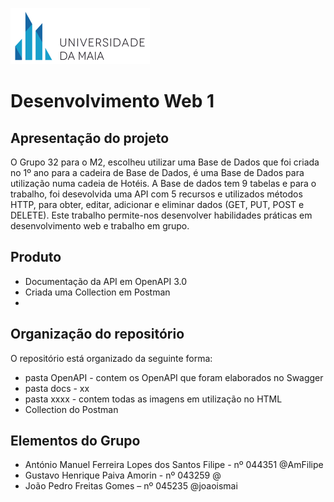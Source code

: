 
![UMAIA|Logo](/docs/umaia.png)

# **Desenvolvimento Web 1**
## Apresentação do projeto

O Grupo 32 para o M2, escolheu utilizar uma Base de Dados que foi criada no 1º ano para a cadeira de Base de Dados, é uma Base de Dados para utilização numa cadeia de Hotéis. A Base de dados tem 9 tabelas e para o trabalho, foi desevolvida uma API com 5 recursos e utilizados métodos HTTP, para obter, editar, adicionar e eliminar dados (GET, PUT, POST e DELETE). Este trabalho permite-nos desenvolver habilidades práticas em desenvolvimento web e trabalho em grupo.



## Produto

- Documentação da API em OpenAPI 3.0
- Criada uma Collection em Postman
- 

## Organização do repositório
O repositório está organizado da seguinte forma:

- pasta OpenAPI - contem os OpenAPI que foram elaborados no Swagger
- pasta docs - xx
- pasta xxxx - contem todas as imagens em utilização no HTML
- Collection do Postman


## Elementos do Grupo
- António Manuel Ferreira Lopes dos Santos Filipe - nº 044351 @AmFilipe
- Gustavo Henrique Paiva Amorin - nº 043259 @
- João Pedro Freitas Gomes – nº 045235 @joaoismai
